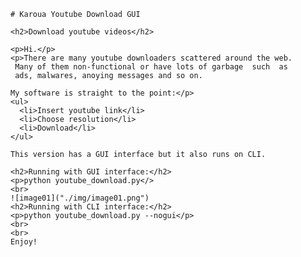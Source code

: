 

	# Karoua Youtube Download GUI

	<h2>Download youtube videos</h2>

	<p>Hi.</p>
	<p>There are many youtube downloaders scattered around the web.
	 Many of them non-functional or have lots of garbage  such  as 
	 ads, malwares, anoying messages and so on.

	My software is straight to the point:</p>
	<ul>
	  <li>Insert youtube link</li>
	  <li>Choose resolution</li>
	  <li>Download</li>
	</ul>      

	This version has a GUI interface but it also runs on CLI.

	<h2>Running with GUI interface:</h2>
	<p>python youtube_download.py</>
	<br>
	![image01]("./img/image01.png")
	<h2>Running with CLI interface:</h2>
	<p>python youtube_download.py --nogui</p>
	<br>
	<br>
	Enjoy!


